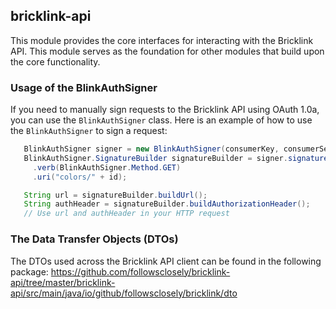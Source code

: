 ## bricklink-api

This module provides the core interfaces for interacting with the Bricklink API.
This module serves as the foundation for other modules that build upon the core functionality.

### Usage of the BlinkAuthSigner
If you need to manually sign requests to the Bricklink API using OAuth 1.0a, you can use the `BlinkAuthSigner` class.
Here is an example of how to use the `BlinkAuthSigner` to sign a request:

```java
   BlinkAuthSigner signer = new BlinkAuthSigner(consumerKey, consumerSecret, tokenValue, tokenSecret);
   BlinkAuthSigner.SignatureBuilder signatureBuilder = signer.signatureBuilder()
     .verb(BlinkAuthSigner.Method.GET)
     .uri("colors/" + id);

   String url = signatureBuilder.buildUrl();
   String authHeader = signatureBuilder.buildAuthorizationHeader();
   // Use url and authHeader in your HTTP request
```
### The Data Transfer Objects (DTOs)
The DTOs used across the Bricklink API client can be found in the following package:
https://github.com/followsclosely/bricklink-api/tree/master/bricklink-api/src/main/java/io/github/followsclosely/bricklink/dto 